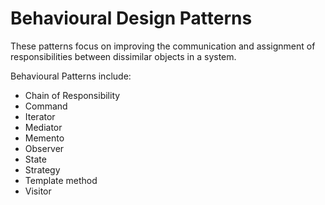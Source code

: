 # Behavioural Design Patterns

These patterns focus on improving the communication and assignment of responsibilities between dissimilar objects in a system.

Behavioural Patterns include:

- Chain of Responsibility
- Command
- Iterator
- Mediator
- Memento
- Observer
- State
- Strategy
- Template method
- Visitor
